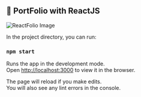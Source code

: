 ## :ledger: PortFolio with ReactJS

![ReactFolio Image](./assets/img/projects/reactfolio.webp)

In the project directory, you can run:

### `npm start`

Runs the app in the development mode.<br />
Open [http://localhost:3000](http://localhost:3000) to view it in the browser.

The page will reload if you make edits.<br />
You will also see any lint errors in the console.

